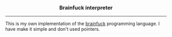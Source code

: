 <h3 align="center">Brainfuck interpreter</h3>

---

This is my own implementation of the [brainfuck](https://en.wikipedia.org/wiki/Brainfuck) programming language. I have make it simple and don't used pointers.
